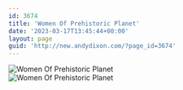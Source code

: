 ```yaml
---
id: 3674
title: 'Women Of Prehistoric Planet'
date: '2023-03-17T13:45:44+00:00'
layout: page
guid: 'http://new.andydixon.com/?page_id=3674'
---
```


![Women Of Prehistoric Planet](https://i0.wp.com/assets.g8x2.ldn.idrivee2-23.com/posters/Women%20Of%20Prehistoric%20Planet%2001.jpg?w=1200&ssl=1 "Women Of Prehistoric Planet")  
![Women Of Prehistoric Planet](https://i0.wp.com/assets.g8x2.ldn.idrivee2-23.com/posters/Women%20Of%20Prehistoric%20Planet%2002.jpg?w=1200&ssl=1 "Women Of Prehistoric Planet")